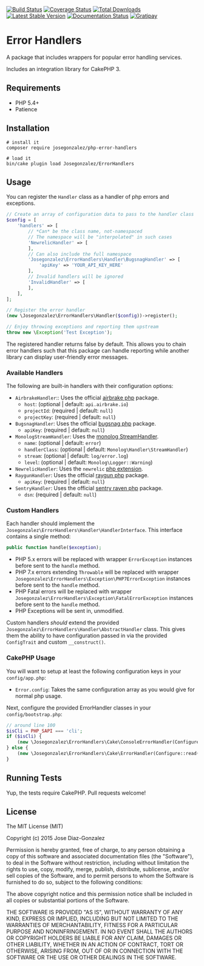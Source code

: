 [![Build Status](https://img.shields.io/travis/josegonzalez/php-error-handlers/master.svg?style=flat-square)](https://travis-ci.org/josegonzalez/php-error-handlers)
[![Coverage Status](https://img.shields.io/coveralls/josegonzalez/php-error-handlers.svg?style=flat-square)](https://coveralls.io/r/josegonzalez/php-error-handlers?branch=master)
[![Total Downloads](https://img.shields.io/packagist/dt/josegonzalez/php-error-handlers.svg?style=flat-square)](https://packagist.org/packages/josegonzalez/php-error-handlers)
[![Latest Stable Version](https://img.shields.io/packagist/v/josegonzalez/php-error-handlers.svg?style=flat-square)](https://packagist.org/packages/josegonzalez/php-error-handlers)
[![Documentation Status](https://readthedocs.org/projects/php-error-handlers/badge/?version=latest&style=flat-square)](https://readthedocs.org/projects/php-error-handlers/?badge=latest)
[![Gratipay](https://img.shields.io/gratipay/josegonzalez.svg?style=flat-square)](https://gratipay.com/~josegonzalez/)

# Error Handlers

A package that includes wrappers for popular error handling services.

Includes an integration library for CakePHP 3.

## Requirements

* PHP 5.4+
* Patience

## Installation

```shell
# install it
composer require josegonzalez/php-error-handlers

# load it
bin/cake plugin load Josegonzalez/ErrorHandlers
```

## Usage

You can register the `Handler` class as a handler of php errors and exceptions.

```php
// Create an array of configuration data to pass to the handler class
$config = [
    'handlers' => [
        // *Can* be the class name, not-namespaced
        // The namespace will be "interpolated" in such cases
        'NewrelicHandler' => [
        ],
        // Can also include the full namespace
        'Josegonzalez\ErrorHandlers\Handler\BugsnagHandler' => [
            'apiKey' => 'YOUR_API_KEY_HERE'
        ],
        // Invalid handlers will be ignored
        'InvalidHandler' => [
        ],
    ],
];

// Register the error handler
(new \Josegonzalez\ErrorHandlers\Handler($config))->register();

// Enjoy throwing exceptions and reporting them upstream
throw new \Exception('Test Exception');
```

The registered handler returns false by default. This allows you to chain error handlers such that this package can handle reporting while another library can display user-friendly error messages.

### Available Handlers

The following are built-in handlers with their configuration options:

- `AirbrakeHandler`:: Uses the official [airbrake php](https://github.com/airbrake/phpbrake/) package.
    - `host`: (optional | default: `api.airbrake.io`)
    - `projectId`: (required | default: `null`)
    - `projectKey`: (required | default: `null`)
- `BugsnagHandler`: Uses the official [bugsnag php](https://github.com/bugsnag/bugsnag-php) package.
    - `apiKey`: (required | default: `null`)
- `MonologStreamHandler`: Uses the [monolog StreamHandler](https://github.com/seldaek/monolog).
    - `name`: (optional | default: `error`)
    - `handlerClass`: (optional | default: `Monolog\Handler\StreamHandler`)
    - `stream`: (optional | default: `log/error.log`)
    - `level`: (optional | default: `Monolog\Logger::Warning`)
- `NewrelicHandler`: Uses the `newrelic` [php extension](https://docs.newrelic.com/docs/agents/php-agent/getting-started/new-relic-php).
- `RaygunHandler`: Uses the official [raygun php](https://github.com/MindscapeHQ/raygun4php) package.
    - `apiKey`: (required | default: `null`)
- `SentryHandler`: Uses the official [sentry raven php](https://github.com/getsentry/raven-php) package.
    - `dsn`: (required | default: `null`)

### Custom Handlers

Each handler should implement the `Josegonzalez\ErrorHandlers\Handler\HandlerInterface`. This interface contains a single method:

```php
public function handle($exception);
```

- PHP 5.x errors will be replaced with wrapper `ErrorException` instances before sent to the `handle` method.
- PHP 7.x errors extending `Throwable` will be replaced with wrapper `Josegonzalez\ErrorHandlers\Exception\PHP7ErrorException` instances before sent to the `handle` method.
- PHP Fatal errors will be replaced with wrapper `Josegonzalez\ErrorHandlers\Exception\FatalErrorException` instances before sent to the `handle` method.
- PHP Exceptions will be sent in, unmodified.

Custom handlers *should* extend the provided `Josegonzalez\ErrorHandlers\Handler\AbstractHandler` class. This gives them the ability to have configuration passed in via the provided `ConfigTrait` and custom `__construct()`.

### CakePHP Usage

You will want to setup at least the following configuration keys in your `config/app.php`:

- `Error.config`: Takes the same configuration array as you would give for normal php usage.

Next, configure the provided ErrorHandler classes in your `config/bootstrap.php`:

```php
// around line 100
$isCli = PHP_SAPI === 'cli';
if ($isCli) {
    (new \Josegonzalez\ErrorHandlers\Cake\ConsoleErrorHandler(Configure::read('Error')))->register();
} else {
    (new \Josegonzalez\ErrorHandlers\Cake\ErrorHandler(Configure::read('Error')))->register();
}
```

## Running Tests

Yup, the tests require CakePHP. Pull requests welcome!

## License

The MIT License (MIT)

Copyright (c) 2015 Jose Diaz-Gonzalez

Permission is hereby granted, free of charge, to any person obtaining a copy
of this software and associated documentation files (the "Software"), to deal
in the Software without restriction, including without limitation the rights
to use, copy, modify, merge, publish, distribute, sublicense, and/or sell
copies of the Software, and to permit persons to whom the Software is
furnished to do so, subject to the following conditions:

The above copyright notice and this permission notice shall be included in
all copies or substantial portions of the Software.

THE SOFTWARE IS PROVIDED "AS IS", WITHOUT WARRANTY OF ANY KIND, EXPRESS OR
IMPLIED, INCLUDING BUT NOT LIMITED TO THE WARRANTIES OF MERCHANTABILITY,
FITNESS FOR A PARTICULAR PURPOSE AND NONINFRINGEMENT. IN NO EVENT SHALL THE
AUTHORS OR COPYRIGHT HOLDERS BE LIABLE FOR ANY CLAIM, DAMAGES OR OTHER
LIABILITY, WHETHER IN AN ACTION OF CONTRACT, TORT OR OTHERWISE, ARISING FROM,
OUT OF OR IN CONNECTION WITH THE SOFTWARE OR THE USE OR OTHER DEALINGS IN
THE SOFTWARE.

